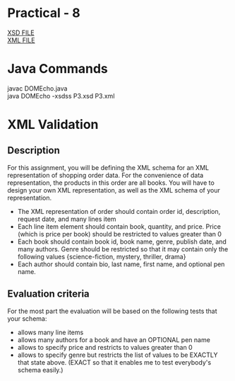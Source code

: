 # Practical - 8

<a href="https://anuragbansal009.github.io/webtechpractical-sem4/Practical-8/P3.xsd">XSD FILE</a><br>
<a href="https://anuragbansal009.github.io/webtechpractical-sem4/Practical-8/P3.xml">XML FILE</a><br>

# Java Commands <br>
javac DOMEcho.java<br>
java DOMEcho -xsdss P3.xsd P3.xml


# XML Validation
## Description
For this assignment, you will be defining the XML schema for an XML representation of shopping order data. For the convenience of data representation, the products in this order are all books. You will have to design your own XML representation, as well as the XML schema of your representation.
- The XML representation of order should contain order id, description, request date, and many lines item
- Each line item element should contain book, quantity, and price. Price (which is price per book) should be restricted to values greater than 0
- Each book should contain book id, book name, genre, publish date, and many authors. Genre should be restricted so that it may contain only the following values {science-fiction, mystery, thriller, drama}
- Each author should contain bio, last name, first name, and optional pen name.

## Evaluation criteria
For the most part the evaluation will be based on the following tests that your schema:
- allows many line items
- allows many authors for a book and have an OPTIONAL pen name
- allows to specify price and restricts to values greater than 0
- allows to specify genre but restricts the list of values to be EXACTLY that state above. (EXACT so that it enables me to test everybody's schema easily.)
